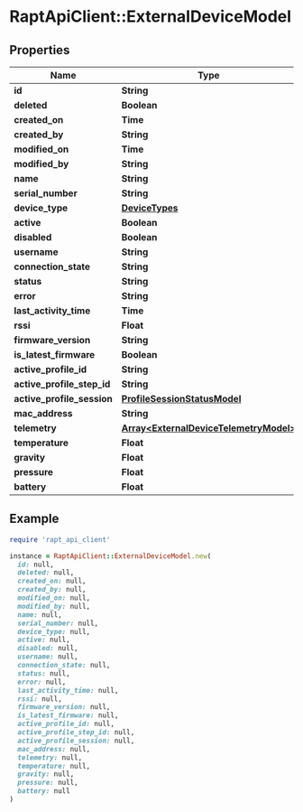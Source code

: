 # RaptApiClient::ExternalDeviceModel

## Properties

| Name | Type | Description | Notes |
| ---- | ---- | ----------- | ----- |
| **id** | **String** |  | [optional] |
| **deleted** | **Boolean** |  | [optional] |
| **created_on** | **Time** |  | [optional] |
| **created_by** | **String** |  | [optional] |
| **modified_on** | **Time** |  | [optional] |
| **modified_by** | **String** |  | [optional] |
| **name** | **String** |  |  |
| **serial_number** | **String** |  | [optional] |
| **device_type** | [**DeviceTypes**](DeviceTypes.md) |  |  |
| **active** | **Boolean** |  | [optional] |
| **disabled** | **Boolean** |  | [optional] |
| **username** | **String** |  | [optional] |
| **connection_state** | **String** |  | [optional] |
| **status** | **String** |  | [optional] |
| **error** | **String** |  | [optional] |
| **last_activity_time** | **Time** |  | [optional] |
| **rssi** | **Float** |  | [optional] |
| **firmware_version** | **String** |  | [optional] |
| **is_latest_firmware** | **Boolean** |  | [optional] |
| **active_profile_id** | **String** |  | [optional] |
| **active_profile_step_id** | **String** |  | [optional] |
| **active_profile_session** | [**ProfileSessionStatusModel**](ProfileSessionStatusModel.md) |  | [optional] |
| **mac_address** | **String** |  | [optional] |
| **telemetry** | [**Array&lt;ExternalDeviceTelemetryModel&gt;**](ExternalDeviceTelemetryModel.md) |  | [optional] |
| **temperature** | **Float** |  | [optional] |
| **gravity** | **Float** |  | [optional] |
| **pressure** | **Float** |  | [optional] |
| **battery** | **Float** |  | [optional] |

## Example

```ruby
require 'rapt_api_client'

instance = RaptApiClient::ExternalDeviceModel.new(
  id: null,
  deleted: null,
  created_on: null,
  created_by: null,
  modified_on: null,
  modified_by: null,
  name: null,
  serial_number: null,
  device_type: null,
  active: null,
  disabled: null,
  username: null,
  connection_state: null,
  status: null,
  error: null,
  last_activity_time: null,
  rssi: null,
  firmware_version: null,
  is_latest_firmware: null,
  active_profile_id: null,
  active_profile_step_id: null,
  active_profile_session: null,
  mac_address: null,
  telemetry: null,
  temperature: null,
  gravity: null,
  pressure: null,
  battery: null
)
```

